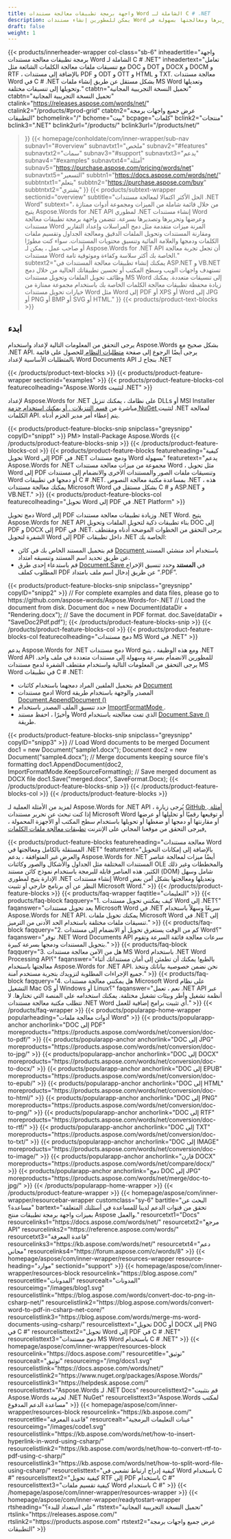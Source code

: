 ```yaml
---
title: واجهة برمجة تطبيقات معالجة مستندات Word الشاملة لـ C # .NET
description: يمكن للمطورين إنشاء مستندات Word وتحويلها وتحريرها ومعالجتها بسهولة في C # و ASP.NET و VB.NET باستخدام Aspose.Words API for .NET.
draft: false
weight: 1
---
```

{{< products/innerheader-wrapper col-class="sb-6"
  inheadertitle="واجهة برمجة تطبيقات معالجة مستندات Word الشاملة لـ C # .NET"
  inheadertext="تعامل مع تنسيقات ملفات معالجة الكلمات الشائعة مثل DOC و DOT و DOCX و DOCM و RTF ، بالإضافة إلى مستندات PDF و ODT و OTT و HTML و TXT. معالجة مستندات Word في C # .NET بشكل مستقل عن طريق إنشاء ملفات MS Word وتعديلها وتحويلها إلى تنسيقات مختلفة."
  ctabtn="تحميل النسخة التجريبية المجانية"
  ctabtn="تحميل النسخة التجريبية المجانية"
  ctalink="https://releases.aspose.com/words/net/"
  ctalink2="/products/#prod-grid"
  ctabtn2="عرض جميع واجهات برمجة التطبيقات"
  bchomelink="/"
  bchome="بيت"
  bcpage="كلمات"
  bclink2="منتجات"
  bclink3=".NET"
  bclink2url="/products/"
  bclink3url="/products/net/"
  >}}
{{< homepage/conholdate/com/inner-wrapper/sub-nav 
subnav1="#overview"
subnavtxt1="ملخص" 
subnav2="#features"
subnavtxt2="سمات" 
subnav3="#support"
subnavtxt3="يدعم" 
subnav4="#examples"
subnavtxt4="أمثلة" 
subnav5="https://purchase.aspose.com/pricing/words/net"
subnavtxt5="التسعير" 
subbtn1="https://docs.aspose.com/words/net/"
subbtntxt1="يتعلم"
subbtn2="https://purchase.aspose.com/buy"
subbtntxt2="يشتري"
>}}
   {{< products/subtext-wrapper
   sectionid="overview"
   subtitle="الحل الأكثر اكتمالا لمعالجة مستندات .NET Word"
   subtext="من خلال قائمة شاملة من الميزات ومجموعة أدوات ممتازة ، يتيح Aspose.Words for .NET API لمطوري .NET إنشاء مستندات Word وعرضها وتحريرها وتصديرها بسرعة. تتضمن واجهة برمجة تطبيقات معالجة مستندات Word المرنة ميزات متقدمة مثل دمج المراسلات وإعداد التقارير ومقارنة المستندات وتحويل الملفات الدقيق ومعالجة الجداول وتقسيم ملفات الكلمات ودمجها والعلامة المائية وتنسيق محتويات المستندات. سواء كنت مطورًا أو صاحب عمل ، يمكن لـ Aspose.Words for .NET API أن تجعل تجربة معالجة مستندات Word الخاصة بك أكثر سلاسة وكفاءة وموثوقية تامة."
   subtext2="يمكنك إنشاء تطبيقات معالجة المستندات في ASP.NET و VB.NET تستهدف واجهات الويب وسطح المكتب أو تحسين تطبيقاتك الحالية من خلال دمج وظائف تحويل الملفات وتحويل مستندات MS Word إلى تنسيقات متعددة. يمكنك زيادة محفظة تطبيقات معالجة الكلمات الخاصة بك باستخدام مجموعة ممتازة من خيارات تحويل مستندات Word مثل Word إلى PDF أو XPS أو Word إلى JPG أو PNG أو BMP أو SVG أو HTML."
   >}} 
   {{< products/product-text-blocks >}}
   <h2>ابدء</h2>
   <p>يرجى التحقق من المعلومات التالية لإعداد واستخدام Aspose.Words بشكل صحيح مع .NET API. يرجى أيضًا الرجوع إلى صفحة <a href="https://docs.aspose.com/words/net/system-requirements/"> متطلبات النظام </a> للحصول على قائمة بالمتطلبات الأساسية لإعداد Word Documents API بنجاح لـ .NET</p>
   {{< /products/product-text-blocks >}}
{{< products/product-feature-wrapper
sectionid="examples"
>}} 
{{< products/product-feature-blocks-col
featurecolheading="Aspose.Words لتثبيت .NET"
>}} 
<p>لإعداد Aspose.Words for .NET على نظامك ، يمكنك تنزيل DLLs أو MSI Installer مباشرة من <a href="https://releases.aspose.com/words/net/"> قسم التنزيلات </ أ>. أو يمكنك استخدام <a href="https://www.nuget.org/packages/Aspose.Words/"> حزمة NuGet </a> لتثبيت .NET لمعالجة الكلمات API. يتم إعطاء أمر مدير الحزم أدناه.</p>
{{< products/product-feature-blocks-snip
snipclass="greysnipp"
copyID="snipp1"
>}} 
PM> Install-Package Aspose.Words
{{< /products/product-feature-blocks-snip >}}
{{< /products/product-feature-blocks-col >}}
{{< products/product-feature-blocks
featureheading="كيفية تحويل Word إلى PDF في .NET ودمج مستندات Word بسهولة"
featuretext="يدعم Aspose.Words for .NET مجموعة من ميزات معالجة مستندات Word ، مثل تحويل Word إلى PDF وتنسيقات ملفات الصور والمستندات الأخرى والانضمام إلى مستندات Word أو دمجها في تطبيقات C # .NET. بمساعدة مكتبة معالجة النصوص .NET هذه ، يمكنك معالجة مستندات Microsoft Word بشكل مستقل في C # و ASP.NET و VB.NET."
>}} 
{{< products/product-feature-blocks-col
featurecolheading="تحويل Word إلى PDF في .NET Platform"
>}} 
<p>دمج تحويل Word إلى PDF وزيادة تطبيقات معالجة مستندات .NET Word. يتيح Aspose.Words for .NET API بناء تطبيقات ذكية لتحويل الملفات وتحويل DOC إلى PDF و DOCX إلى PDF في .NET. يرجى التحقق من الخطوات الموضحة أدناه ومقتطف الشفرة لتحويل Word إلى PDF داخل تطبيقات .NET الخاصة بك:</p>
<ul>
   <li>قم بتحميل المستند الخاص بك في كائن <a href="https://reference.aspose.com/words/net/aspose.words/document/"> Document </a> باستخدام أحد منشئي المستند عن طريق تحديد اسم المستند وتنسيقه امتداد.</li>
   <li>قم باستدعاء إحدى طرق <a href="https://reference.aspose.com/words/net/aspose.words/document/save/#save/"> Document.Save </a> في <strong> المستند </strong> وحدد تنسيق الإخراج المطلوب كملف PDF عن طريق إدخال اسم ملف بامتداد “.PDF”.</li>
</ul>
{{< products/product-feature-blocks-snip
snipclass="greysnipp"
copyID="snipp2"
>}} 
// For complete examples and data files, please go to https://github.com/aspose-words/Aspose.Words-for-.NET
// Load the document from disk.
Document doc = new Document(dataDir + "Rendering.docx");
// Save the document in PDF format.
doc.Save(dataDir + "SaveDoc2Pdf.pdf");
{{< /products/product-feature-blocks-snip >}}
{{< /products/product-feature-blocks-col >}}
{{< products/product-feature-blocks-col
featurecolheading="دمج مستندات MS Word في .NET"
>}} 
<p>يدعم Aspose.Words for .NET دمج مستندات Word ومع هذه الوظيفة ، يتيح .NET Word API للمطورين الانضمام بسرعة وسهولة إلى مستندات متعددة في ملف واحد. يرجى التحقق من المعلومات التالية واستخدام مقتطف الشفرة لدمج مستندات MS Word في تطبيقات C # .NET:</p>
<ul>
   <li>قم بتحميل الملفين المراد دمجهما باستخدام كائنات <a href="https://reference.aspose.com/words/net/aspose.words/document/"> Document </a></li>
   <li>ادمج مستندات Word المصدر والوجهة باستخدام طريقة <a href="https://reference.aspose.com/words/net/aspose.words/document/appenddocument/"> Document.AppendDocument () </a></li>
   <li>حدد تنسيق الملف المصدر باستخدام <a href="https://reference.aspose.com/words/net/aspose.words/importformatmode/"> ImportFormatMode </a>.</li> 
   <li>وأخيرًا ، احفظ مستند Word الذي تمت معالجته باستخدام <a href="https://reference.aspose.com/words/net/aspose.words/document/save/#save_3"> Document.Save () </a> طريقة.</li>
</ul>
{{< products/product-feature-blocks-snip
snipclass="greysnipp"
copyID="snipp3"
>}} 
// Load Word documents to be merged
Document doc1 = new Document("sample1.docx");
Document doc2 = new Document("sample4.docx");
// Merge documents keeping source file's formatting
doc1.AppendDocument(doc2, ImportFormatMode.KeepSourceFormatting);
// Save merged document as DOCX file
doc1.Save("merged.docx", SaveFormat.Docx);
{{< /products/product-feature-blocks-snip >}}
{{< /products/product-feature-blocks-col >}}
{{< /products/product-feature-blocks >}}
   <p class="col-lg-12">لمزيد من الأمثلة العملية لـ Aspose.Words for .NET API ، يُرجى زيارة <a href="https://github.com/aspose-words/Aspose.Words-for-.NET/tree/master/Examples"> GitHub أمثلة </a>. إذا كنت تبحث عن تحرير مستندات Microsoft Word أو توقيعها رقميًا أو تحليلها أو عرضها أو مقارنتها أو دمجها أو ضغطها أو تحويلها باستخدام سطح المكتب أو الأجهزة المحمولة ، فيرجى التحقق من موقعنا المجاني على الإنترنت <a href="https://products.aspose.app/words/family "> تطبيقات معالجة ملفات الكلمات. </a></p>
{{< products/product-feature-blocks
featureheading="معالجة مستندات Word المستقلة بالكامل ومعالجتها في .NET"
featuretext="بالإضافة إلى إمكانات التحويل والعرض غير المتوافقة ، يدعم Aspose.Words for .NET أيضًا ميزات لمعالجة عناصر المستندات المختلفة مثل الجداول والأشكال والصور وكائنات OLE والمخططات وغير ذلك الكثير. هذه العناصر قابلة للبرمجة باستخدام نموذج كائن مستند (DOM) شامل وسهل الإدارة يتيح لمطوري .NET إنشاء مستندات Word وتعديلها ومعالجتها بشكل آمن بغض النظر عن أي برنامج خارجي أو تثبيت Microsoft Word."
>}} 
   {{< /products/product-feature-blocks >}}
   {{< products/faq-wrapper
   faqtitle="التعليمات"
>}} 
   {{< products/faq-block
 faqquery="1. كيف يمكنني تحويل مستندات Word إلى .NET؟"
 faqanswer="يعد تحويل مستندات Microsoft Word في .NET سريعًا وسهلاً باستخدام Aspose.Words for .NET API. يمكنك تحويل ملفات Microsoft Word في .NET إلى تنسيقات ملفات مختلفة باستخدام الحد الأدنى من الترميز."
>}} 
   {{< products/faq-block 
 faqquery="2. كم من الوقت يستغرق تحويل أو الانضمام إلى مستندات Word؟"
 faqanswer="توفر .NET Word Documents API سرعات معالجة فائقة السرعة وتقوم بتحويل المستندات ودمجها بسرعة كبيرة."
>}} 
   {{< products/faq-block
 faqquery="3. هل من الآمن معالجة مستندات MS Word باستخدام .NET Word Processing API؟"
 faqanswer="بالطبع! يمكنك أن تطمئن إلى أمان مستنداتك أثناء معالجتها باستخدام Aspose.Words for .NET API. نحن نضمن خصوصية بياناتك ونتخذ جميع الإجراءات المطلوبة لتزويدك بتجربة مستخدم آمنة."
>}} 
   {{< products/faq-block
 faqquery="4. هل يمكنني معالجة مستندات Microsoft Word على نظام التشغيل Mac OS أو Windows أو Linux؟"
 faqanswer="نعم ، تعمل .NET API عبر أنظمة تشغيل وأطر وبيئات تشغيل مختلفة. يمكنك استخدامه على المنصة التي تختارها. لا تتطلب مكتبة معالجة مستندات .NET Word أي تثبيت برامج إضافية للعمل."
>}} 
   {{< /products/faq-wrapper >}}
   {{< products/popularapp-home-wrapper
   popularheading="أدوات معالجة ملفات Word"
>}} 
   {{< products/popularapp-anchor
 anchorlink="DOC إلى PDF"
 moreproducts="https://products.aspose.com/words/net/conversion/doc-to-pdf/"
>}} 
   {{< products/popularapp-anchor
 anchorlink="DOC إلى JPG"
 moreproducts="https://products.aspose.com/words/net/conversion/doc-to-jpg/"
>}} 
   {{< products/popularapp-anchor
 anchorlink="DOC إلى DOCX"
 moreproducts="https://products.aspose.com/words/net/conversion/doc-to-docx/"
>}} 
   {{< products/popularapp-anchor
 anchorlink="DOC إلى EPUB"
 moreproducts="https://products.aspose.com/words/net/conversion/doc-to-epub/"
>}} 
   {{< products/popularapp-anchor
 anchorlink="DOC إلى HTML"
 moreproducts="https://products.aspose.com/words/net/conversion/doc-to-html/"
>}} 
   {{< products/popularapp-anchor
 anchorlink="DOC إلى PNG"
 moreproducts="https://products.aspose.com/words/net/conversion/doc-to-png/"
>}} 
   {{< products/popularapp-anchor
 anchorlink="DOC إلى RTF"
 moreproducts="https://products.aspose.com/words/net/conversion/doc-to-rtf/"
>}} 
   {{< products/popularapp-anchor
 anchorlink="DOC إلى TXT"
 moreproducts="https://products.aspose.com/words/net/conversion/doc-to-txt/"
>}} 
   {{< products/popularapp-anchor
 anchorlink="DOC إلى IMAGE"
 moreproducts="https://products.aspose.com/words/net/conversion/doc-to-image/"
>}} 
   {{< products/popularapp-anchor
 anchorlink="قارن DOCX"
 moreproducts="https://products.aspose.com/words/net/compare/docx/"
>}} 
   {{< products/popularapp-anchor
 anchorlink="دمج DOC إلى JPG"
 moreproducts="https://products.aspose.com/words/net/merge/doc-to-jpg/"
>}} 
   {{< /products/popularapp-home-wrapper >}}
   {{< /products/product-feature-wrapper >}}
{{< homepage/aspose/com/inner-wrapper/resourcebar-wrapper
customclass="sy-6"
bartitle="البحث عن مساعدة؟"
bartext="تحقق من قنوات الدعم لدينا للمساعدة في أسئلتك المتعلقة بميزات واجهة برمجة تطبيقات منتج Aspose والعمل."
 resourcetxt1="Docs"
 resourcelinks1="https://docs.aspose.com/words/net/"
 resourcetxt2="مرجع API"
 resourcelinks2="https://reference.aspose.com/words/" 
 resourcetxt3="قاعدة المعرفة"
 resourcelinks3="https://kb.aspose.com/words/net/"
 resourcetxt4="دعم مجاني"
 resourcelinks4="https://forum.aspose.com/c/words/8"
>}} 
{{< homepage/aspose/com/inner-wrapper/resources-wrapper
 resource-heading="موارد"
 sectionid="support"
>}} 
{{< homepage/aspose/com/inner-wrapper/resources-block
 resourcelink="https://blog.aspose.com/"
 resourcetitle="المدونات"
 resourcealt="المدونات"
 resourceimg="/images/blog1.svg"
 resourcelistlink="https://blog.aspose.com/words/convert-doc-to-png-in-csharp-net/"
 resourcelistlink2="https://blog.aspose.com/words/convert-word-to-pdf-in-csharp-net-core/"
 resourcelistlink3="https://blog.aspose.com/words/merge-ms-word-documents-using-csharp/"
 resourcelisttext="تحويل DOC أو DOCX إلى PNG في C #"
 resourcelisttext2="تحويل Word إلى PDF في C # .NET"
 resourcelisttext3="دمج مستندات MS Word باستخدام C # .NET"
>}} 
{{< homepage/aspose/com/inner-wrapper/resources-block
 resourcelink="https://docs.aspose.com/"
 resourcetitle="توثيق"
 resourcealt="توثيق"
 resourceimg="/img/docs1.svg"
 resourcelistlink="https://docs.aspose.com/words/net/"
 resourcelistlink2="https://www.nuget.org/packages/Aspose.Words/"
 resourcelistlink3="https://helpdesk.aspose.com/"
 resourcelisttext="Aspose.Words لـ .NET Docs"
 resourcelisttext2="قم بتثبيت Aspose.Words لحزمة .NET NuGet"
 resourcelisttext3="Aspose.Words لمكتب مساعدة الدعم المدفوع"
>}} 
{{< homepage/aspose/com/inner-wrapper/resources-block
 resourcelink="https://kb.aspose.com/"
 resourcetitle="قاعدة المعرفة"
 resourcealt="عينات التعليمات البرمجية"
 resourceimg="/images/code1.svg"
 resourcelistlink="https://kb.aspose.com/words/net/how-to-insert-hyperlink-in-word-using-csharp/"
 resourcelistlink2="https://kb.aspose.com/words/net/how-to-convert-rtf-to-pdf-using-c-sharp/"
 resourcelistlink3="https://kb.aspose.com/words/net/how-to-split-word-file-using-csharp/"
 resourcelisttext="كيفية إدراج ارتباط تشعبي في Word باستخدام C #"
resourcelisttext2="كيفية تحويل RTF إلى PDF باستخدام C #"
resourcelisttext3="كيفية تقسيم ملفات Word باستخدام C #"
>}} 
{{< /homepage/aspose/com/inner-wrapper/resources-wrapper >}}
{{< homepage/aspose/com/inner-wrapper/readytostart-wrapper
rtsheading="على استعداد للبدء؟"
rtstext="تحميل النسخة التجريبية المجانية"
rtslink="https://releases.aspose.com/"
rtslink2="https://products.aspose.com"
rtstext2="عرض جميع واجهات برمجة التطبيقات"
>}} 
